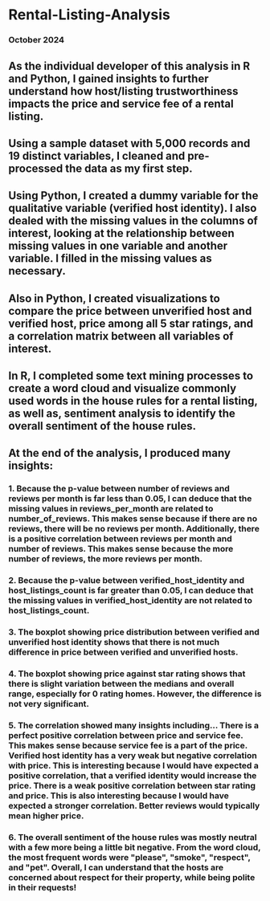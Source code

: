 # Rental-Listing-Analysis
### October 2024

## As the individual developer of this analysis in R and Python, I gained insights to further understand how host/listing trustworthiness impacts the price and service fee of a rental listing.
## Using a sample dataset with 5,000 records and 19 distinct variables, I cleaned and pre-processed the data as my first step. 

## Using Python, I created a dummy variable for the qualitative variable (verified host identity). I also dealed with the missing values in the columns of interest, looking at the relationship between missing values in one variable and another variable. I filled in the missing values as necessary.

## Also in Python, I created visualizations to compare the price between unverified host and verified host, price among all 5 star ratings, and a correlation matrix between all variables of interest.

## In R, I completed some text mining processes to create a word cloud and visualize commonly used words in the house rules for a rental listing, as well as, sentiment analysis to identify the overall sentiment of the house rules.

## At the end of the analysis, I produced many insights:
### 1. Because the p-value between number of reviews and reviews per month is far less than 0.05, I can deduce that the missing values in reviews_per_month are related to number_of_reviews. This makes sense because if there are no reviews, there will be no reviews per month. Additionally, there is a positive correlation between reviews per month and number of reviews. This makes sense because the more number of reviews, the more reviews per month.
### 2. Because the p-value between verified_host_identity and host_listings_count is far greater than 0.05, I can deduce that the missing values in verified_host_identity are not related to host_listings_count.
### 3. The boxplot showing price distribution between verified and unverified host identity shows that there is not much difference in price between verified and unverified hosts.
### 4. The boxplot showing price against star rating shows that there is slight variation between the medians and overall range, especially for 0 rating homes. However, the difference is not very significant.
### 5. The correlation showed many insights including... There is a perfect positive correlation between price and service fee. This makes sense because service fee is a part of the price. Verified host identity has a very weak but negative correlation with price. This is interesting because I would have expected a positive correlation, that a verified identity would increase the price. There is a weak positive correlation between star rating and price. This is also interesting because I would have expected a stronger correlation. Better reviews would typically mean higher price.
### 6. The overall sentiment of the house rules was mostly neutral with a few more being a little bit negative. From the word cloud, the most frequent words were "please", "smoke", "respect", and "pet". Overall, I can understand that the hosts are concerned about respect for their property, while being polite in their requests!
